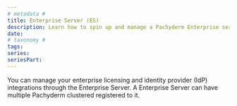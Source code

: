 ```yaml
---
# metadata # 
title: Enterprise Server (ES)
description: Learn how to spin up and manage a Pachyderm Enterprise server.
date: 
# taxonomy #
tags: 
series:
seriesPart:
---
```


You can manage your enterprise licensing and identity provider (IdP) integrations through the Enterprise Server. A Enterprise Server can have multiple Pachyderm clustered registered to it.
